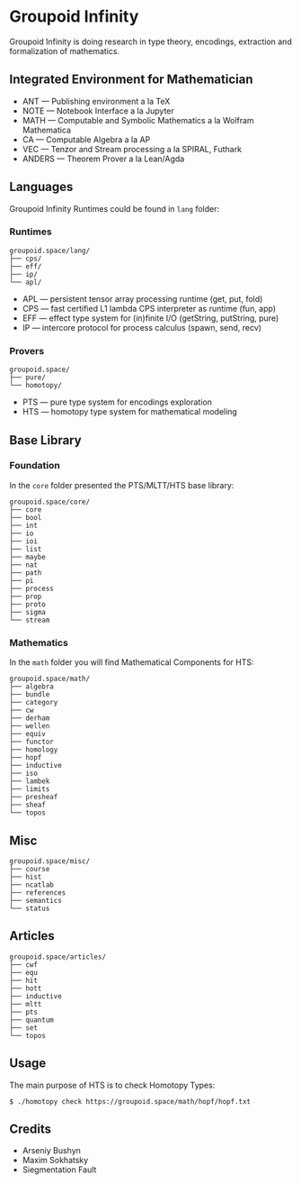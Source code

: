 # Groupoid Infinity

Groupoid Infinity is doing research in type theory, encodings, extraction and formalization of mathematics. 

## Integrated Environment for Mathematician

* ANT — Publishing environment a la ТеХ
* NOTE — Notebook Interface a la Jupyter
* MATH — Computable and Symbolic Mathematics a la Wolfram Mathematica
* CA — Computable Algebra a la AP
* VEC — Tenzor and Stream processing a la SPIRAL, Futhark
* ANDERS — Theorem Prover a la Lean/Agda

## Languages

Groupoid Infinity Runtimes could be found in `lang` folder:

### Runtimes

```
groupoid.space/lang/
├── cps/
├── eff/
├── ip/
└── apl/
```

* APL — persistent tensor array processing runtime (get, put, fold)
* CPS — fast certified L1 lambda CPS interpreter as runtime (fun, app)
* EFF — effect type system for (in)finite I/O (getString, putString, pure)
* IP — intercore protocol for process calculus (spawn, send, recv)

### Provers

```
groupoid.space/
├── pure/
└── homotopy/
```

* PTS — pure type system for encodings exploration
* HTS — homotopy type system for mathematical modeling

## Base Library

### Foundation

In the `core` folder presented the PTS/MLTT/HTS base library:

```
groupoid.space/core/
├── core
├── bool
├── int
├── io
├── ioi
├── list
├── maybe
├── nat
├── path
├── pi
├── process
├── prop
├── proto
├── sigma
└── stream
```

### Mathematics

In the `math` folder you will find Mathematical Components for HTS:

```
groupoid.space/math/
├── algebra
├── bundle
├── category
├── cw
├── derham
├── wellen
├── equiv
├── functor
├── homology
├── hopf
├── inductive
├── iso
├── lambek
├── limits
├── presheaf
├── sheaf
└── topos
```

## Misc

```
groupoid.space/misc/
├── course
├── hist
├── ncatlab
├── references
├── semantics
└── status
```

## Articles

```
groupoid.space/articles/
├── cwf
├── equ
├── hit
├── hott
├── inductive
├── mltt
├── pts
├── quantum
├── set
└── topos
```

## Usage

The main purpose of HTS is to check Homotopy Types:

```
$ ./homotopy check https://groupoid.space/math/hopf/hopf.txt
```

## Credits

* Arseniy Bushyn
* Maxim Sokhatsky
* Siegmentation Fault
